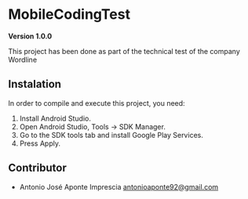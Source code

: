 # MobileCodingTest

**Version 1.0.0**

This project has been done as part of the technical test of the company Wordline

## Instalation

In order to compile and execute this project, you need:

1. Install Android Studio.
2. Open Android Studio, Tools -> SDK Manager.
3. Go to the SDK tools tab and install Google Play Services.
4. Press Apply.

## Contributor

- Antonio José Aponte Imprescia <antonioaponte92@gmail.com>
